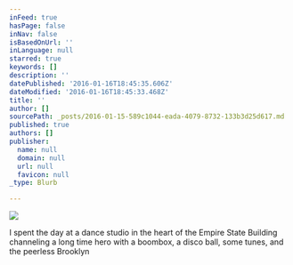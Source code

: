 ```yaml
---
inFeed: true
hasPage: false
inNav: false
isBasedOnUrl: ''
inLanguage: null
starred: true
keywords: []
description: ''
datePublished: '2016-01-16T18:45:35.606Z'
dateModified: '2016-01-16T18:45:33.468Z'
title: ''
author: []
sourcePath: _posts/2016-01-15-589c1044-eada-4079-8732-133b3d25d617.md
published: true
authors: []
publisher:
  name: null
  domain: null
  url: null
  favicon: null
_type: Blurb

---
```

![](https://s3-us-west-2.amazonaws.com/the-grid-img/p/a46cbad1c12dcd9d14c58017bdf08c46bc390866.jpg)

I spent the day at a dance studio in the heart of the Empire State Building channeling a long time hero with a boombox, a disco ball, some tunes, and the peerless Brooklyn